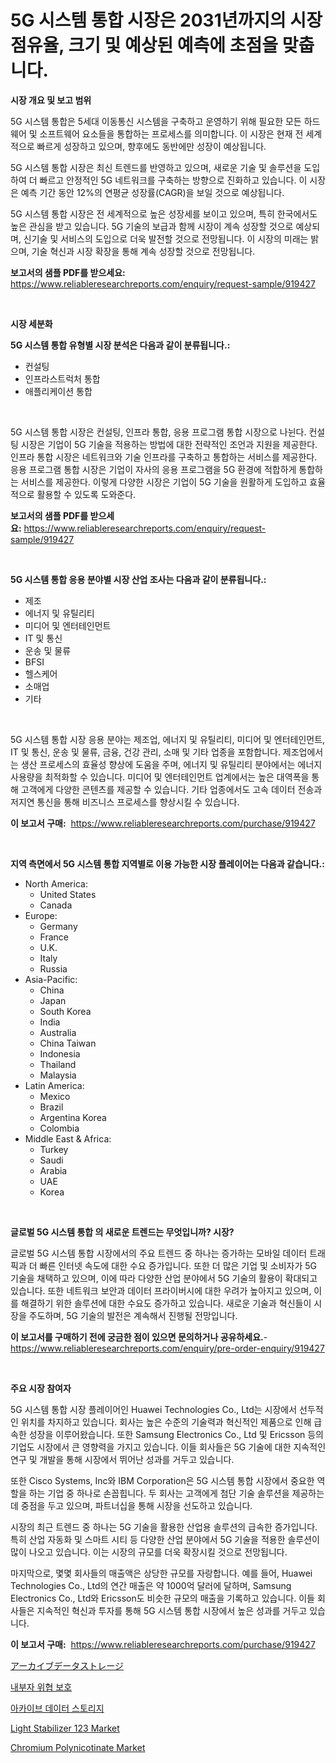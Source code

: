 <p><h1>5G 시스템 통합 시장은 2031년까지의 시장 점유율, 크기 및 예상된 예측에 초점을 맞춥니다.</h1></p><p><strong>시장 개요 및 보고 범위</strong></p>
<p><p>5G 시스템 통합은 5세대 이동통신 시스템을 구축하고 운영하기 위해 필요한 모든 하드웨어 및 소프트웨어 요소들을 통합하는 프로세스를 의미합니다. 이 시장은 현재 전 세계적으로 빠르게 성장하고 있으며, 향후에도 동반에만 성장이 예상됩니다. </p><p>5G 시스템 통합 시장은 최신 트렌드를 반영하고 있으며, 새로운 기술 및 솔루션을 도입하여 더 빠르고 안정적인 5G 네트워크를 구축하는 방향으로 진화하고 있습니다. 이 시장은 예측 기간 동안 12%의 연평균 성장률(CAGR)을 보일 것으로 예상됩니다.</p><p>5G 시스템 통합 시장은 전 세계적으로 높은 성장세를 보이고 있으며, 특히 한국에서도 높은 관심을 받고 있습니다. 5G 기술의 보급과 함께 시장이 계속 성장할 것으로 예상되며, 신기술 및 서비스의 도입으로 더욱 발전할 것으로 전망됩니다. 이 시장의 미래는 밝으며, 기술 혁신과 시장 확장을 통해 계속 성장할 것으로 전망됩니다.</p></p>
<p><strong>보고서의 샘플 PDF를 받으세요:</strong> <a href="https://www.reliableresearchreports.com/enquiry/request-sample/919427">https://www.reliableresearchreports.com/enquiry/request-sample/919427</a></p>
<p>&nbsp;</p>
<p><strong>시장 세분화</strong></p>
<p><strong>5G 시스템 통합 유형별 시장 분석은 다음과 같이 분류됩니다.:</strong></p>
<p><ul><li>컨설팅</li><li>인프라스트럭처 통합</li><li>애플리케이션 통합</li></ul></p>
<p>&nbsp;</p>
<p><p>5G 시스템 통합 시장은 컨설팅, 인프라 통합, 응용 프로그램 통합 시장으로 나뉜다. 컨설팅 시장은 기업이 5G 기술을 적용하는 방법에 대한 전략적인 조언과 지원을 제공한다. 인프라 통합 시장은 네트워크와 기술 인프라를 구축하고 통합하는 서비스를 제공한다. 응용 프로그램 통합 시장은 기업이 자사의 응용 프로그램을 5G 환경에 적합하게 통합하는 서비스를 제공한다. 이렇게 다양한 시장은 기업이 5G 기술을 원활하게 도입하고 효율적으로 활용할 수 있도록 도와준다.</p></p>
<p><strong>보고서의 샘플 PDF를 받으세요:</strong>&nbsp;<a href="https://www.reliableresearchreports.com/enquiry/request-sample/919427">https://www.reliableresearchreports.com/enquiry/request-sample/919427</a></p>
<p>&nbsp;</p>
<p><strong> 5G 시스템 통합 응용 분야별 시장 산업 조사는 다음과 같이 분류됩니다.:</strong></p>
<p><ul><li>제조</li><li>에너지 및 유틸리티</li><li>미디어 및 엔터테인먼트</li><li>IT 및 통신</li><li>운송 및 물류</li><li>BFSI</li><li>헬스케어</li><li>소매업</li><li>기타</li></ul></p>
<p>&nbsp;</p>
<p><p>5G 시스템 통합 시장 응용 분야는 제조업, 에너지 및 유틸리티, 미디어 및 엔터테인먼트, IT 및 통신, 운송 및 물류, 금융, 건강 관리, 소매 및 기타 업종을 포함합니다. 제조업에서는 생산 프로세스의 효율성 향상에 도움을 주며, 에너지 및 유틸리티 분야에서는 에너지 사용량을 최적화할 수 있습니다. 미디어 및 엔터테인먼트 업계에서는 높은 대역폭을 통해 고객에게 다양한 콘텐츠를 제공할 수 있습니다. 기타 업종에서도 고속 데이터 전송과 저지연 통신을 통해 비즈니스 프로세스를 향상시킬 수 있습니다.</p></p>
<p><strong>이 보고서 구매:</strong>&nbsp; <a href="https://www.reliableresearchreports.com/purchase/919427">https://www.reliableresearchreports.com/purchase/919427</a></p>
<p>&nbsp;</p>
<p><strong>지역 측면에서 5G 시스템 통합 지역별로 이용 가능한 시장 플레이어는 다음과 같습니다.:</strong></p>
<p><ul>
    <li>
        North America:
        <ul>
            <li>United States</li>
            <li>Canada</li>
        </ul>
    </li>
    <li>
        Europe:
        <ul>
            <li>Germany</li>
            <li>France</li>
            <li>U.K.</li>
            <li>Italy</li>
            <li>Russia</li>
        </ul>
    </li>
    <li>
        Asia-Pacific:
        <ul>
            <li>China</li>
            <li>Japan</li>
            <li>South Korea</li>
            <li>India</li>
            <li>Australia</li>
            <li>China Taiwan</li>
            <li>Indonesia</li>
            <li>Thailand</li>
            <li>Malaysia</li>
        </ul>
    </li>
    <li>
        Latin America:
        <ul>
            <li>Mexico</li>
            <li>Brazil</li>
            <li>Argentina Korea</li>
            <li>Colombia</li>
        </ul>
    </li>
    <li>
        Middle East & Africa:
        <ul>
            <li>Turkey</li>
            <li>Saudi</li>
            <li>Arabia</li>
            <li>UAE</li>
            <li>Korea</li>
        </ul>
    </li>
    </ul></p>
<p>&nbsp;</p>
<p><strong>글로벌 5G 시스템 통합 의 새로운 트렌드는 무엇입니까? 시장?</strong></p>
<p><p>글로벌 5G 시스템 통합 시장에서의 주요 트렌드 중 하나는 증가하는 모바일 데이터 트래픽과 더 빠른 인터넷 속도에 대한 수요 증가입니다. 또한 더 많은 기업 및 소비자가 5G 기술을 채택하고 있으며, 이에 따라 다양한 산업 분야에서 5G 기술의 활용이 확대되고 있습니다. 또한 네트워크 보안과 데이터 프라이버시에 대한 우려가 높아지고 있으며, 이를 해결하기 위한 솔루션에 대한 수요도 증가하고 있습니다. 새로운 기술과 혁신들이 시장을 주도하며, 5G 기술의 발전은 계속해서 진행될 전망입니다.</p></p>
<p><strong>이 보고서를 구매하기 전에 궁금한 점이 있으면 문의하거나 공유하세요.</strong>- <a href="https://www.reliableresearchreports.com/enquiry/pre-order-enquiry/919427">https://www.reliableresearchreports.com/enquiry/pre-order-enquiry/919427</a></p>
<p>&nbsp;</p>
<p><strong>주요 시장 참여자</strong></p>
<p><p>5G 시스템 통합 시장 플레이어인 Huawei Technologies Co., Ltd는 시장에서 선두적인 위치를 차지하고 있습니다. 회사는 높은 수준의 기술력과 혁신적인 제품으로 인해 급속한 성장을 이루어왔습니다. 또한 Samsung Electronics Co., Ltd 및 Ericsson 등의 기업도 시장에서 큰 영향력을 가지고 있습니다. 이들 회사들은 5G 기술에 대한 지속적인 연구 및 개발을 통해 시장에서 뛰어난 성과를 거두고 있습니다.</p><p>또한 Cisco Systems, Inc와 IBM Corporation은 5G 시스템 통합 시장에서 중요한 역할을 하는 기업 중 하나로 손꼽힙니다. 두 회사는 고객에게 첨단 기술 솔루션을 제공하는 데 중점을 두고 있으며, 파트너십을 통해 시장을 선도하고 있습니다.</p><p>시장의 최근 트렌드 중 하나는 5G 기술을 활용한 산업용 솔루션의 급속한 증가입니다. 특히 산업 자동화 및 스마트 시티 등 다양한 산업 분야에서 5G 기술을 적용한 솔루션이 많이 나오고 있습니다. 이는 시장의 규모를 더욱 확장시킬 것으로 전망됩니다.</p><p>마지막으로, 몇몇 회사들의 매출액은 상당한 규모를 자랑합니다. 예를 들어, Huawei Technologies Co., Ltd의 연간 매출은 약 1000억 달러에 달하며, Samsung Electronics Co., Ltd와 Ericsson도 비슷한 규모의 매출을 기록하고 있습니다. 이들 회사들은 지속적인 혁신과 투자를 통해 5G 시스템 통합 시장에서 높은 성과를 거두고 있습니다.</p></p>
<p><strong>이 보고서 구매:</strong>&nbsp;&nbsp;<a href="https://www.reliableresearchreports.com/purchase/919427">https://www.reliableresearchreports.com/purchase/919427</a></p>
<p><p><a href="https://github.com/lababdou/Market-Research-Report-List-2/blob/main/3819499182892.md">アーカイブデータストレージ</a></p><p><a href="https://github.com/sougarounis/Market-Research-Report-List-2/blob/main/2835912182888.md">내부자 위협 보호</a></p><p><a href="https://github.com/laholand/Market-Research-Report-List-2/blob/main/1787768182887.md">아카이브 데이터 스토리지</a></p><p><a href="https://github.com/pizolina/Market-Research-Report-List-3/blob/main/light-stabilizer-123-market.md">Light Stabilizer 123 Market</a></p><p><a href="https://issuu.com/reportprime-2/docs/chromium-polynicotinate-market-size-2030.pptx">Chromium Polynicotinate Market</a></p></p>
